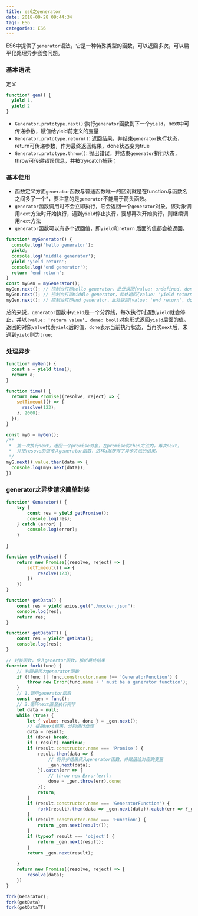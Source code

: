 ```yaml
---
title: es6之generator
date: 2018-09-28 09:44:34
tags: ES6
categories: ES6
---
```


ES6中提供了`generator`语法，它是一种特殊类型的函数，可以返回多次，可以扁平化处理异步嵌套问题。

<!--more-->
### 基本语法
定义
```js
function* gen() {
  yield 1,
  yield 2
}
```
- `Generator.prototype.next()`:执行`generator`函数到下一个`yield`，next中可传递参数，赋值给yield前定义的变量
- `Generator.prototype.return()`: 返回结果，并结束`generator`执行状态，return可传递参数，作为最终返回结果，done状态变为true
- `Generator.prototype.throw()`: 抛出错误，并结束`generator`执行状态，throw可传递错误信息，并被try/catch捕获；

### 基本使用
- 函数定义方面`generator`函数与普通函数唯一的区别就是在function与函数名之间多了一个*，要注意的是`generator`不能用于箭头函数。
- `generator`函数调用时不会立即执行，它会返回一个`generator`对象，该对象调用`next`方法时开始执行，遇到`yield`停止执行，要想再次开始执行，则继续调用`next`方法
- `generator`函数可以有多个返回值，即`yield`和`return` 后面的值都会被返回。
```js
function* myGenerator() {
  console.log('hello generator');
  yield;
  console.log('middle generator');
  yield 'yield return';
  console.log('end generator');
  return 'end return';
}
const myGen = myGenerator(); 
myGen.next(); // 控制台打印hello generator，此处返回{value: undefined, done: false}
myGen.next(); // 控制台打印middle generator，此处返回{value: 'yield return', done: false}
myGen.next(); // 控制台打印end generator，此处返回{value: 'end return', done: true}
```
总的来说，`generator`函数中`yield`是一个分界线，每次执行时遇到`yield`就会停止，并以`{value: 'return value', done: bool}`对象形式返回`yield`后面的值。返回的对象`value`代表`yield`后的值，`done`表示当前执行状态，当再次`next`后，未遇到`yield`则为`true`;


### 处理异步

```js
function* myGen() {
  const a = yield time();
  return a;
}

function time() {
  return new Promise((resolve, reject) => {
    setTimeout(() => {
      resolve(123);
    }, 2000);
  });
}

const myG = myGen();
/**
 *  第一次执行next，返回一个promise对象，在promise的then方法内，再次next，
 *  并把resove的值传入generator函数，这样a就获得了异步方法的结果。
 */
myG.next().value.then(data => {
  console.log(myG.next(data));
})
```

### generator之异步请求简单封装

```js
function* Genarator() {
    try {
        const res = yield getPromise();
        console.log(res);
    } catch (error) {
        console.log(error);
    }
    
}

function getPromise() {
    return new Promise((resolve, reject) => {
        setTimeout(() => {
            resolve(123);
        })
    })
}

function* getData() {
    const res = yield axios.get("./mocker.json");
    console.log(res);
    return res;
}

function* getDataTT() {
    const res = yield* getData();
    console.log(res);
}

// 封装函数，传入genertor函数，解析最终结果
function fork(func) {
    // 判断是否为generator函数
    if (!func || func.constructor.name !== 'GeneratorFunction') {
        throw new Error(func.name + ' must be a generator function');
    }
    // 1.调用generator函数
    const _gen = func();
    // 2.循环next直至执行完毕
    let data = null;
    while (true) {
        let { value: result, done } = _gen.next();
        // 根据next结果，分别进行处理
        data = result;
        if (done) break;
        if (!result) continue;
        if (result.constructor.name === 'Promise') {
            result.then(data => {
                // 将异步结果传入generator函数，并赋值给对应的变量
                _gen.next(data);
            }).catch(err => {
                // throw new Error(err);
                done = _gen.throw(err).done;
            });
            return;
        }
        if (result.constructor.name === 'GeneratorFunction') {
            fork(result).then(data => _gen.next(data)).catch(err => {_gen.throw(new Error(err));});
        }
        if (result.constructor.name === 'Function') {
            return _gen.next(result());
        }
        if (typeof result === 'object') {
            return _gen.next(result);
        }
        return _gen.next(result);
        
    }
    return new Promise((resolve, reject) => {
        resolve(data);
    })
}

fork(Genarator);
fork(getData)
fork(getDataTT)
```
